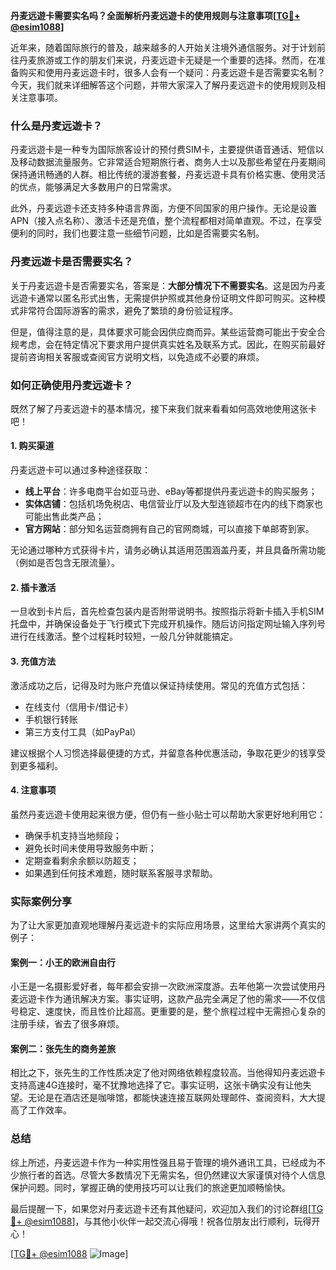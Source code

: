 **丹麦远遊卡需要实名吗？全面解析丹麦远遊卡的使用规则与注意事项[[TG💪+ @esim1088](https://t.me/s/esim1088)]**

近年来，随着国际旅行的普及，越来越多的人开始关注境外通信服务。对于计划前往丹麦旅游或工作的朋友们来说，丹麦远遊卡无疑是一个重要的选择。然而，在准备购买和使用丹麦远遊卡时，很多人会有一个疑问：丹麦远遊卡是否需要实名制？今天，我们就来详细解答这个问题，并带大家深入了解丹麦远遊卡的使用规则及相关注意事项。

### 什么是丹麦远遊卡？

丹麦远遊卡是一种专为国际旅客设计的预付费SIM卡，主要提供语音通话、短信以及移动数据流量服务。它非常适合短期旅行者、商务人士以及那些希望在丹麦期间保持通讯畅通的人群。相比传统的漫游套餐，丹麦远遊卡具有价格实惠、使用灵活的优点，能够满足大多数用户的日常需求。

此外，丹麦远遊卡还支持多种语言界面，方便不同国家的用户操作。无论是设置APN（接入点名称）、激活卡还是充值，整个流程都相对简单直观。不过，在享受便利的同时，我们也要注意一些细节问题，比如是否需要实名制。

### 丹麦远遊卡是否需要实名？

关于丹麦远遊卡是否需要实名，答案是：**大部分情况下不需要实名**。这是因为丹麦远遊卡通常以匿名形式出售，无需提供护照或其他身份证明文件即可购买。这种模式非常符合国际游客的需求，避免了繁琐的身份验证程序。

但是，值得注意的是，具体要求可能会因供应商而异。某些运营商可能出于安全合规考虑，会在特定情况下要求用户提供真实姓名及联系方式。因此，在购买前最好提前咨询相关客服或查阅官方说明文档，以免造成不必要的麻烦。

### 如何正确使用丹麦远遊卡？

既然了解了丹麦远遊卡的基本情况，接下来我们就来看看如何高效地使用这张卡吧！

#### 1. 购买渠道
丹麦远遊卡可以通过多种途径获取：
- **线上平台**：许多电商平台如亚马逊、eBay等都提供丹麦远遊卡的购买服务；
- **实体店铺**：包括机场免税店、电信营业厅以及大型连锁超市在内的线下商家也可能出售此类产品；
- **官方网站**：部分知名运营商拥有自己的官网商城，可以直接下单邮寄到家。

无论通过哪种方式获得卡片，请务必确认其适用范围涵盖丹麦，并且具备所需功能（例如是否包含无限流量）。

#### 2. 插卡激活
一旦收到卡片后，首先检查包装内是否附带说明书。按照指示将新卡插入手机SIM托盘中，并确保设备处于飞行模式下完成开机操作。随后访问指定网址输入序列号进行在线激活。整个过程耗时较短，一般几分钟就能搞定。

#### 3. 充值方法
激活成功之后，记得及时为账户充值以保证持续使用。常见的充值方式包括：
- 在线支付（信用卡/借记卡）
- 手机银行转账
- 第三方支付工具（如PayPal）

建议根据个人习惯选择最便捷的方式，并留意各种优惠活动，争取花更少的钱享受到更多福利。

#### 4. 注意事项
虽然丹麦远遊卡使用起来很方便，但仍有一些小贴士可以帮助大家更好地利用它：
- 确保手机支持当地频段；
- 避免长时间未使用导致服务中断；
- 定期查看剩余余额以防超支；
- 如果遇到任何技术难题，随时联系客服寻求帮助。

### 实际案例分享

为了让大家更加直观地理解丹麦远遊卡的实际应用场景，这里给大家讲两个真实的例子：

#### 案例一：小王的欧洲自由行
小王是一名摄影爱好者，每年都会安排一次欧洲深度游。去年他第一次尝试使用丹麦远遊卡作为通讯解决方案。事实证明，这款产品完全满足了他的需求——不仅信号稳定、速度快，而且性价比超高。更重要的是，整个旅程过程中无需担心复杂的注册手续，省去了很多麻烦。

#### 案例二：张先生的商务差旅
相比之下，张先生的工作性质决定了他对网络依赖程度较高。当他得知丹麦远遊卡支持高速4G连接时，毫不犹豫地选择了它。事实证明，这张卡确实没有让他失望。无论是在酒店还是咖啡馆，都能快速连接互联网处理邮件、查阅资料，大大提高了工作效率。

### 总结

综上所述，丹麦远遊卡作为一种实用性强且易于管理的境外通讯工具，已经成为不少旅行者的首选。尽管大多数情况下无需实名，但仍然建议大家谨慎对待个人信息保护问题。同时，掌握正确的使用技巧可以让我们的旅途更加顺畅愉快。

最后提醒一下，如果您对丹麦远遊卡还有其他疑问，欢迎加入我们的讨论群组[[TG💪+ @esim1088](https://t.me/s/esim1088)]，与其他小伙伴一起交流心得哦！祝各位朋友出行顺利，玩得开心！

[[TG💪+ @esim1088](https://t.me/s/esim1088) ![Image](https://i.postimg.cc/4NQfJmqS/Snipaste-2025-05-13-00-14-12.png)]